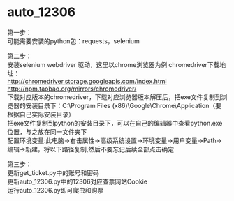 # auto_12306  
第一步：  
可能需要安装的python包：requests，selenium  
  
第二步：  
安装selenium webdriver 驱动，这里以chrome浏览器为例
chromedriver下载地址：  
http://chromedriver.storage.googleapis.com/index.html  
http://npm.taobao.org/mirrors/chromedriver/  
下载对应版本的chromedriver，下载对应浏览器版本解压后，把exe文件复制到浏览器的安装目录下：C:\Program Files (x86)\Google\Chrome\Application（要根据自己实际安装目录）  
把exe文件复制到python的安装目录下，可以在自己的编辑器中查看python.exe位置，与之放在同一文件夹下  
配置环境变量:此电脑→右击属性→高级系统设置→环境变量→用户变量→Path→编辑→新建，将以下路径复制,然后不要忘记后续全部点击确定  
  
第三步：  
更新get_ticket.py中的账号和密码  
更新auto_12306.py中的12306对应查票网站Cookie  
运行auto_12306.py即可爬虫和购票
